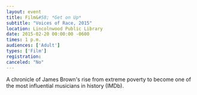 ```yaml
---
layout: event
title: Film&#58; *Get on Up*
subtitle: "Voices of Race, 2015"
location: Lincolnwood Public Library
date: 2015-02-20 00:00:00 -0600
times: 1 p.m.
audiences: ['Adult']
types: ['Film']
registration: 
canceled: "No"
---
```

A chronicle of James Brown's rise from extreme poverty to become one of the most influential musicians in history (IMDb).
